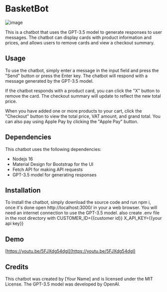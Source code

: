 # BasketBot

![image](https://i.imgur.com/f3Ssn53.png)

This is a chatbot that uses the GPT-3.5 model to generate responses to user messages. The chatbot can display cards with product information and prices, and allows users to remove cards and view a checkout summary.

## Usage

To use the chatbot, simply enter a message in the input field and press the "Send" button or press the Enter key. The chatbot will respond with a message generated by the GPT-3.5 model.

If the chatbot responds with a product card, you can click the "X" button to remove the card. The checkout summary will update to reflect the new total price.

When you have added one or more products to your cart, click the "Checkout" button to view the total price, VAT amount, and grand total. You can also pay using Apple Pay by clicking the "Apple Pay" button.

## Dependencies

This chatbot uses the following dependencies:
- Nodejs 16
- Material Design for Bootstrap for the UI
- Fetch API for making API requests
- GPT-3.5 model for generating responses

## Installation

To install the chatbot, simply download the source code and run npm i, once it's done open http://localhost:3000/ in your a web browser. You will need an internet connection to use the GPT-3.5 model.
also create .env file in the root directory with 
CUSTOMER_ID={{customer id}}
X_API_KEY={{your api key}}


## Demo
[https://youtu.be/5FJXdg54dgI](https://youtu.be/5FJXdg54dgI)


## Credits

This chatbot was created by [Your Name] and is licensed under the MIT License. The GPT-3.5 model was developed by OpenAI.
